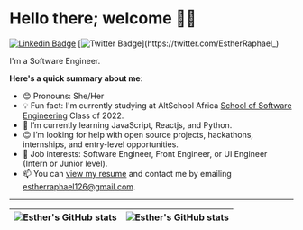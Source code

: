 # Hello there; welcome 👋🏾

 [![Linkedin Badge](https://img.shields.io/badge/-estherraphael-blue?style=for-the-badge&logo=Linkedin&logoColor=white&link=https://www.linkedin.com/in/esther-raphael-6491441a7/)](https://www.linkedin.com/in/esther-raphael-6491441a7/) [![Twitter Badge](https://img.shields.io/badge/-@estherraphael_-1ca0f1?style=for-the-badge&logo=twitter&logoColor=white&link=https://twitter.com/EstherRaphael_)](https://twitter.com/EstherRaphael_)

I'm a Software Engineer.

**Here's a quick summary about me**:

- 😊 Pronouns: She/Her
- 💡 Fun fact: I'm currently studying at AltSchool Africa [School of Software Engineering](https://altschoolafrica.com/schools/engineering) Class of 2022.
- 🌱 I’m currently learning JavaScript, Reactjs, and Python.
- 😊 I’m looking for help with open source projects, hackathons, internships, and entry-level opportunities.
- 💼 Job interests: Software Engineer, Front Engineer, or UI Engineer (Intern or Junior level).
- 📫 You can [view my resume](https://docs.google.com/document/d/1J_wEtql2gJTyzq48UzYLhv0ZZ-_hueex0_TbpAwUpqk/edit) and contact me by emailing estherraphael126@gmail.com.

---

| <img align="center" src="https://github-readme-stats.vercel.app/api?username=eceegit&show_icons=true&include_all_commits=true&hide_border=true" alt="Esther's GitHub stats" /> | <img align="center" src="https://github-readme-stats.vercel.app/api/top-langs/?username=eceegit&langs_count=8&layout=compact&hide_border=true" alt="Esther's GitHub stats" /> |
| ------------- | ------------- |

